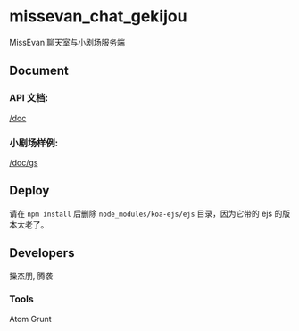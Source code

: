 # missevan_chat_gekijou

MissEvan 聊天室与小剧场服务端

## Document

### API 文档:

[/doc](https://github.com/MiaoSiLa/new_missevan_chat/tree/master/doc)

### 小剧场样例:

[/doc/gs](https://github.com/MiaoSiLa/new_missevan_chat/tree/master/doc/gs)

## Deploy

请在 `npm install` 后删除 `node_modules/koa-ejs/ejs` 目录，因为它带的 ejs 的版本太老了。

## Developers

操杰朋, 腾袭

### Tools

Atom
Grunt
